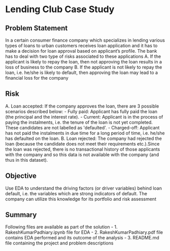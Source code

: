 # Lending Club Case Study


## Problem Statement

In a certain consumer finance company which specializes in lending various types of loans to urban customers receives loan application and it has to make a decision for loan approval based on applicant’s profile. The bank has to deal with two type of risks associated to these applications
	A. If the applicant is likely to repay the loan, then not approving the loan results in a loss of business to the company
	B. If the applicant is not likely to repay the loan, i.e. he/she is likely to default, then approving the loan may lead to a financial loss for the company
## Risk

A. Loan accepted: If the company approves the loan, there are 3 possible scenarios described below:
	- Fully paid: Applicant has fully paid the loan (the principal and the interest rate).
	- Current: Applicant is in the process of paying the instalments, i.e. the tenure of the loan is not yet completed. These candidates are not labelled as 'defaulted'.
	- Charged-off: Applicant has not paid the instalments in due time for a long period of time, i.e. he/she has defaulted on the loan.
B. Loan rejected: The company had rejected the loan (because the candidate does not meet their requirements etc.).Since the loan was rejected, there is no transactional history of those applicants with the company and so this data is not available with the company (and thus in this dataset).

## Objective

Use EDA to understand the driving factors (or driver variables) behind loan default, i.e. the variables which are strong indicators of default. The company can utilize this knowledge for its portfolio and risk assessment

## Summary

Following files are available as part of the solution
	- 1. RakeshKumarPadhiary.ipynb file for EDA
	- 2. RakeshKumarPadhiary.pdf file contains EDA performed and its outcome of the analysis
	- 3. README.md file containing the project and problem descriptions
